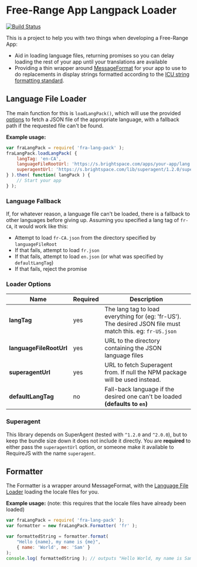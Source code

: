 # Free-Range App Langpack Loader

[![Build Status](https://travis-ci.org/Brightspace/fra-lang-pack.svg?branch=master)](https://travis-ci.org/Brightspace/fra-lang-pack)

This is a project to help you with two things when developing a Free-Range App:

- Aid in loading language files, returning promises so you can delay loading the rest of your app
  until your translations are available
- Providing a thin wrapper around [MessageFormat][messageFormat] for your app to use to do replacements in display
  strings formatted according to the [ICU string formatting standard][icu].

## Language File Loader

The main function for this is `loadLangPack()`, which will use the provided
[options](#loader-options) to fetch a JSON file of the appropriate language, with a fallback path
if the requested file can't be found.

**Example usage:**

```JavaScript
var fraLangPack = require( 'fra-lang-pack' );
fraLangPack.loadLangPack( {
    langTag: 'en-CA',
    languageFileRootUrl: 'https://s.brightspace.com/apps/your-app/lang',
    superagentUrl: 'https://s.brightspace.com/lib/superagent/1.2.0/superagent.js'
} ).then( function( langPack ) {
    // Start your app
} );
```

### Language Fallback

If, for whatever reason, a language file can't be loaded, there is a fallback to other languages
before giving up. Assuming you specified a lang tag of `fr-CA`, it would work like this:

- Attempt to load `fr-CA.json` from the directory specified by `languageFileRoot`
- If that fails, attempt to load `fr.json`
- If that fails, attempt to load `en.json` (or what was specified by `defaultLangTag`)
- If that fails, reject the promise

### Loader Options

| Name                    | Required   | Description                                                                                                |
|-------------------------|------------|------------------------------------------------------------------------------------------------------------|
| **langTag**             | yes        | The lang tag to load everything for (eg: 'fr-US'). The desired JSON file must match this. eg: `fr-US.json` |
| **languageFileRootUrl** | yes        | URL to the directory containing the JSON language files                                                    |
| **superagentUrl**       | yes        | URL to fetch Superagent from. If null the NPM package will be used instead.                                |
| **defaultLangTag**      | no         | Fall-back language if the desired one can't be loaded **(defaults to `en`)**                               |

### Superagent

This library depends on SuperAgent (tested with `^1.2.0` and `^2.0.0`), but to keep the bundle size down it does not
include it directly. You are **required** to either pass the `superagentUrl` option, or someone make it available to
RequireJS with the name `superagent`.

## Formatter

The Formatter is a wrapper around MessageFormat, with the [Language File Loader](#language-file-loader)
loading the locale files for you.

**Example usage:**
(note: this requires that the locale files have already been loaded)
 
```JavaScript
var fraLangPack = require( 'fra-lang-pack' );
var formatter = new fraLangPack.Formatter( 'fr' );

var formattedString = formatter.format(
    "Hello {name}, my name is {me}",
    { name: 'World', me: 'Sam' }
);
console.log( formattedString ); // outputs "Hello World, my name is Sam"
```

<!-- Links to external resources -->
[messageFormat]: https://www.npmjs.com/package/messageformat
[icu]: http://userguide.icu-project.org/formatparse/messages
